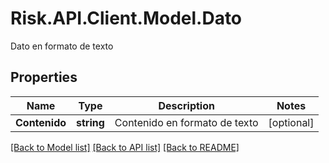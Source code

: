 # Risk.API.Client.Model.Dato
Dato en formato de texto

## Properties

Name | Type | Description | Notes
------------ | ------------- | ------------- | -------------
**Contenido** | **string** | Contenido en formato de texto | [optional] 

[[Back to Model list]](../README.md#documentation-for-models) [[Back to API list]](../README.md#documentation-for-api-endpoints) [[Back to README]](../README.md)

